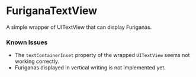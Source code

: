 # FuriganaTextView
A simple wrapper of UITextView that can display Furiganas.

### Known Issues
* The `textContainerInset` property of the wrapped `UITextView` seems not working correctly.
* Furiganas displayed in vertical writing is not implemented yet.
